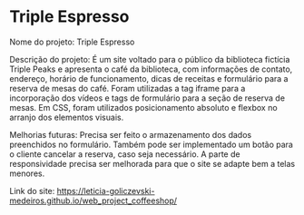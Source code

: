 # Triple Espresso

Nome do projeto: Triple Espresso

Descrição do projeto: É um site voltado para o público da biblioteca fictícia Triple Peaks e apresenta o café da biblioteca, com informações de contato, endereço, horário de funcionamento, dicas de receitas e formulário para a reserva de mesas do café. Foram utilizadas a tag iframe para a incorporação dos vídeos e tags de formulário para a seção de reserva de mesas. Em CSS, foram utilizados posicionamento absoluto e flexbox no arranjo dos elementos visuais.

Melhorias futuras: Precisa ser feito o armazenamento dos dados preenchidos no formulário. Também pode ser implementado um botão para o cliente cancelar a reserva, caso seja necessário. A parte de responsividade precisa ser melhorada para que o site se adapte bem a telas menores.

Link do site: https://leticia-goliczevski-medeiros.github.io/web_project_coffeeshop/
